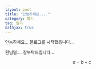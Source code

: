 ```yaml
---
layout: post
title: "안뇽하세요...."
category: 일기
tag: 일기
mathjax: true
---
```

안농하세요...
블로그를 시작했읍니다...

횐님덜.... 잘부탁드립니다...

$$
a = b+c
$$